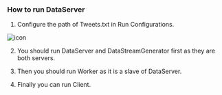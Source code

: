 ### How to run DataServer

1. Configure the path of Tweets.txt in Run Configurations.

![icon](https://img.alicdn.com/imgextra/i3/135480037/O1CN01t9aUgG1C8zFbkBmwd_!!135480037.jpg)

2. You should run DataServer and DataStreamGenerator first as they are both servers.

3. Then you should run Worker as it is a slave of DataServer.

4. Finally you can run Client.
